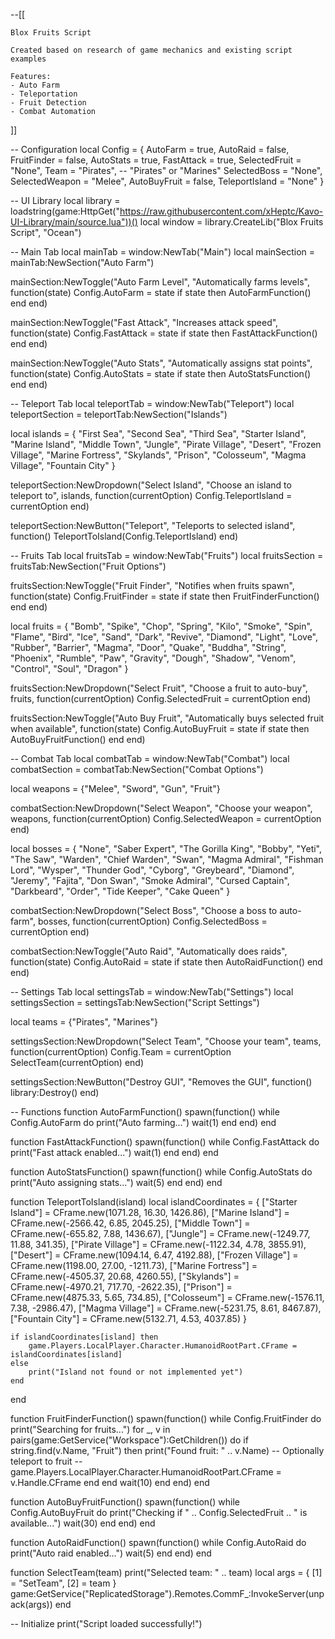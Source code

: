--[[

    Blox Fruits Script

    Created based on research of game mechanics and existing script examples

    Features:
    - Auto Farm
    - Teleportation
    - Fruit Detection
    - Combat Automation

]]

-- Configuration
local Config = {
    AutoFarm = true,
    AutoRaid = false,
    FruitFinder = false,
    AutoStats = true,
    FastAttack = true,
    SelectedFruit = "None",
    Team = "Pirates", -- "Pirates" or "Marines"
    SelectedBoss = "None",
    SelectedWeapon = "Melee",
    AutoBuyFruit = false,
    TeleportIsland = "None"
}

-- UI Library
local library = loadstring(game:HttpGet("https://raw.githubusercontent.com/xHeptc/Kavo-UI-Library/main/source.lua"))()
local window = library.CreateLib("Blox Fruits Script", "Ocean")

-- Main Tab
local mainTab = window:NewTab("Main")
local mainSection = mainTab:NewSection("Auto Farm")

mainSection:NewToggle("Auto Farm Level", "Automatically farms levels", function(state)
    Config.AutoFarm = state
    if state then
        AutoFarmFunction()
    end
end)

mainSection:NewToggle("Fast Attack", "Increases attack speed", function(state)
    Config.FastAttack = state
    if state then
        FastAttackFunction()
    end
end)

mainSection:NewToggle("Auto Stats", "Automatically assigns stat points", function(state)
    Config.AutoStats = state
    if state then
        AutoStatsFunction()
    end
end)

-- Teleport Tab
local teleportTab = window:NewTab("Teleport")
local teleportSection = teleportTab:NewSection("Islands")

local islands = {
    "First Sea", "Second Sea", "Third Sea", "Starter Island", "Marine Island",
    "Middle Town", "Jungle", "Pirate Village", "Desert", "Frozen Village",
    "Marine Fortress", "Skylands", "Prison", "Colosseum", "Magma Village", "Fountain City"
}

teleportSection:NewDropdown("Select Island", "Choose an island to teleport to", islands, function(currentOption)
    Config.TeleportIsland = currentOption
end)

teleportSection:NewButton("Teleport", "Teleports to selected island", function()
    TeleportToIsland(Config.TeleportIsland)
end)

-- Fruits Tab
local fruitsTab = window:NewTab("Fruits")
local fruitsSection = fruitsTab:NewSection("Fruit Options")

fruitsSection:NewToggle("Fruit Finder", "Notifies when fruits spawn", function(state)
    Config.FruitFinder = state
    if state then
        FruitFinderFunction()
    end
end)

local fruits = {
    "Bomb", "Spike", "Chop", "Spring", "Kilo", "Smoke", "Spin", "Flame", "Bird", "Ice", "Sand",
    "Dark", "Revive", "Diamond", "Light", "Love", "Rubber", "Barrier", "Magma", "Door", "Quake",
    "Buddha", "String", "Phoenix", "Rumble", "Paw", "Gravity", "Dough", "Shadow", "Venom", "Control",
    "Soul", "Dragon"
}

fruitsSection:NewDropdown("Select Fruit", "Choose a fruit to auto-buy", fruits, function(currentOption)
    Config.SelectedFruit = currentOption
end)

fruitsSection:NewToggle("Auto Buy Fruit", "Automatically buys selected fruit when available", function(state)
    Config.AutoBuyFruit = state
    if state then
        AutoBuyFruitFunction()
    end
end)

-- Combat Tab
local combatTab = window:NewTab("Combat")
local combatSection = combatTab:NewSection("Combat Options")

local weapons = {"Melee", "Sword", "Gun", "Fruit"}

combatSection:NewDropdown("Select Weapon", "Choose your weapon", weapons, function(currentOption)
    Config.SelectedWeapon = currentOption
end)

local bosses = {
    "None", "Saber Expert", "The Gorilla King", "Bobby", "Yeti", "The Saw", "Warden", "Chief Warden",
    "Swan", "Magma Admiral", "Fishman Lord", "Wysper", "Thunder God", "Cyborg", "Greybeard",
    "Diamond", "Jeremy", "Fajita", "Don Swan", "Smoke Admiral", "Cursed Captain", "Darkbeard",
    "Order", "Tide Keeper", "Cake Queen"
}

combatSection:NewDropdown("Select Boss", "Choose a boss to auto-farm", bosses, function(currentOption)
    Config.SelectedBoss = currentOption
end)

combatSection:NewToggle("Auto Raid", "Automatically does raids", function(state)
    Config.AutoRaid = state
    if state then
        AutoRaidFunction()
    end
end)

-- Settings Tab
local settingsTab = window:NewTab("Settings")
local settingsSection = settingsTab:NewSection("Script Settings")

local teams = {"Pirates", "Marines"}

settingsSection:NewDropdown("Select Team", "Choose your team", teams, function(currentOption)
    Config.Team = currentOption
    SelectTeam(currentOption)
end)

settingsSection:NewButton("Destroy GUI", "Removes the GUI", function()
    library:Destroy()
end)

-- Functions
function AutoFarmFunction()
    spawn(function()
        while Config.AutoFarm do
            print("Auto farming...")
            wait(1)
        end
    end)
end

function FastAttackFunction()
    spawn(function()
        while Config.FastAttack do
            print("Fast attack enabled...")
            wait(1)
        end
    end)
end

function AutoStatsFunction()
    spawn(function()
        while Config.AutoStats do
            print("Auto assigning stats...")
            wait(5)
        end
    end)
end

function TeleportToIsland(island)
    local islandCoordinates = {
        ["Starter Island"] = CFrame.new(1071.28, 16.30, 1426.86),
        ["Marine Island"] = CFrame.new(-2566.42, 6.85, 2045.25),
        ["Middle Town"] = CFrame.new(-655.82, 7.88, 1436.67),
        ["Jungle"] = CFrame.new(-1249.77, 11.88, 341.35),
        ["Pirate Village"] = CFrame.new(-1122.34, 4.78, 3855.91),
        ["Desert"] = CFrame.new(1094.14, 6.47, 4192.88),
        ["Frozen Village"] = CFrame.new(1198.00, 27.00, -1211.73),
        ["Marine Fortress"] = CFrame.new(-4505.37, 20.68, 4260.55),
        ["Skylands"] = CFrame.new(-4970.21, 717.70, -2622.35),
        ["Prison"] = CFrame.new(4875.33, 5.65, 734.85),
        ["Colosseum"] = CFrame.new(-1576.11, 7.38, -2986.47),
        ["Magma Village"] = CFrame.new(-5231.75, 8.61, 8467.87),
        ["Fountain City"] = CFrame.new(5132.71, 4.53, 4037.85)
    }

    if islandCoordinates[island] then
        game.Players.LocalPlayer.Character.HumanoidRootPart.CFrame = islandCoordinates[island]
    else
        print("Island not found or not implemented yet")
    end
end

function FruitFinderFunction()
    spawn(function()
        while Config.FruitFinder do
            print("Searching for fruits...")
            for _, v in pairs(game:GetService("Workspace"):GetChildren()) do
                if string.find(v.Name, "Fruit") then
                    print("Found fruit: " .. v.Name)
                    -- Optionally teleport to fruit
                    -- game.Players.LocalPlayer.Character.HumanoidRootPart.CFrame = v.Handle.CFrame
                end
            end
            wait(10)
        end
    end)
end

function AutoBuyFruitFunction()
    spawn(function()
        while Config.AutoBuyFruit do
            print("Checking if " .. Config.SelectedFruit .. " is available...")
            wait(30)
        end
    end)
end

function AutoRaidFunction()
    spawn(function()
        while Config.AutoRaid do
            print("Auto raid enabled...")
            wait(5)
        end
    end)
end

function SelectTeam(team)
    print("Selected team: " .. team)
    local args = {
        [1] = "SetTeam",
        [2] = team
    }
    game:GetService("ReplicatedStorage").Remotes.CommF_:InvokeServer(unpack(args))
end

-- Initialize
print("Script loaded successfully!")
